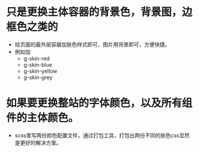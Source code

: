 # 只是更换主体容器的背景色，背景图，边框色之类的
* 给页面的最外层容器加肤色样式即可，图片用背景即可，方便快捷。
* 例如加
    - g-skin-red
    - g-skin-blue
    - g-skin-yellow
    - g-skin-grey
# 如果要更换整站的字体颜色，以及所有组件的主体颜色。
* scss里写两份颜色配置文件，通过打包工具，打包出两份不同的肤色css显然是更好的解决方案。
